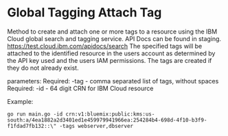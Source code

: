 # Global Tagging Attach Tag
Method to create and attach one or more tags to a resource using the IBM Cloud global search and tagging service. API Docs can be found in staging. https://test.cloud.ibm.com/apidocs/search The specified tags will be attached to the identified resource in the users account as determined by the API key used and the users IAM permissions. The tags are created if they do not already exist. 

parameters:
Required:  -tag - comma separated list of tags, without spaces
Required:  -id - 64 digit CRN for IBM Cloud resource

Example: 
```
go run main.go -id crn:v1:bluemix:public:kms:us-south:a/4ea1882a2d3401ed1e459979941966ea:254284b4-698d-4f10-b3f9-f1fdad7fb132::\" -tags webserver,dbserver 
```